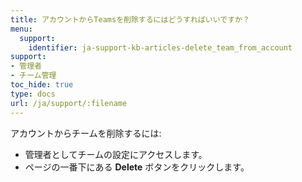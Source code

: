 ```yaml
---
title: アカウントからTeamsを削除するにはどうすればいいですか？
menu:
  support:
    identifier: ja-support-kb-articles-delete_team_from_account
support:
- 管理者
- チーム管理
toc_hide: true
type: docs
url: /ja/support/:filename
---
```


アカウントからチームを削除するには:

- 管理者としてチームの設定にアクセスします。
- ページの一番下にある **Delete** ボタンをクリックします。